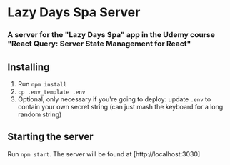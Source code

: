 # Lazy Days Spa Server

### A server for the "Lazy Days Spa" app in the Udemy course "React Query: Server State Management for React"

## Installing

1. Run `npm install`
2. `cp .env_template .env`
3. Optional, only necessary if you're going to deploy: update `.env` to contain your own secret string (can just mash the keyboard for a long random string)

## Starting the server

Run `npm start`. The server will be found at [http://localhost:3030]
